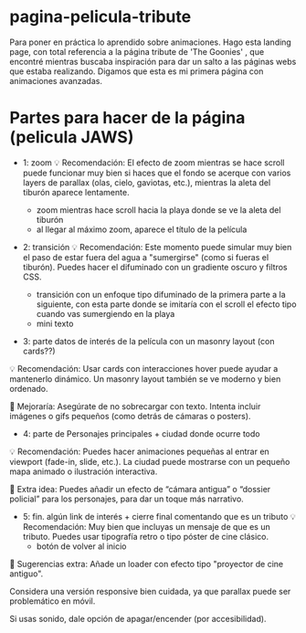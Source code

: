 # pagina-pelicula-tribute
Para poner en práctica lo aprendido sobre animaciones. Hago esta landing page, con total referencia a la página tribute de 'The Goonies' , que encontré mientras buscaba inspiración para dar un salto a las páginas webs que estaba realizando. Digamos que esta es mi primera página con animaciones avanzadas.

# Partes para hacer de la página (pelicula JAWS)

- 1: zoom
 💡 Recomendación: El efecto de zoom mientras se hace scroll puede funcionar muy bien si haces que el fondo se acerque con varios layers de parallax (olas, cielo, gaviotas, etc.), mientras la aleta del tiburón aparece lentamente.

    - zoom mientras hace scroll hacia la playa donde se ve la aleta del tiburón
    - al llegar al máximo zoom, aparece el título de la película

- 2: transición
💡 Recomendación: Este momento puede simular muy bien el paso de estar fuera del agua a "sumergirse" (como si fueras el tiburón). Puedes hacer el difuminado con un gradiente oscuro y filtros CSS.

    - transición con un enfoque tipo difuminado de la primera parte a la siguiente, con esta parte donde se imitaría con el scroll el efecto tipo cuando vas sumergiendo en la playa
    - mini texto

- 3: parte datos de interés de la película con un masonry layout (con cards??)

💡 Recomendación: Usar cards con interacciones hover puede ayudar a mantenerlo dinámico. Un masonry layout también se ve moderno y bien ordenado.

🤔 Mejoraría: Asegúrate de no sobrecargar con texto. Intenta incluir imágenes o gifs pequeños (como detrás de cámaras o posters).

- 4: parte de Personajes principales + ciudad donde ocurre todo

💡 Recomendación: Puedes hacer animaciones pequeñas al entrar en viewport (fade-in, slide, etc.). La ciudad puede mostrarse con un pequeño mapa animado o ilustración interactiva.

🤔 Extra idea: Puedes añadir un efecto de “cámara antigua” o “dossier policial” para los personajes, para dar un toque más narrativo.

- 5: fin. algún link de interés + cierre final comentando que es un tributo
💡 Recomendación: Muy bien que incluyas un mensaje de que es un tributo. Puedes usar tipografía retro o tipo póster de cine clásico.
    - botón de volver al inicio


🚀 Sugerencias extra:
Añade un loader con efecto tipo "proyector de cine antiguo".

Considera una versión responsive bien cuidada, ya que parallax puede ser problemático en móvil.

Si usas sonido, dale opción de apagar/encender (por accesibilidad).